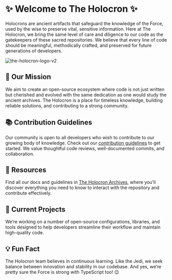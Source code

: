 # ✨ Welcome to The Holocron ✨

Holocrons are ancient artifacts that safeguard the knowledge of the Force, used by the wise to preserve vital, sensitive information. Here at The Holocron, we bring the same level of care and diligence to our code as the gatekeepers of these sacred repositories. We believe that every line of code should be meaningful, methodically crafted, and preserved for future generations of developers.

![the-holocron-logo-v2](https://github.com/user-attachments/assets/425d2771-c8fd-46b6-acd1-826316ca7ed4)

## 🚀 Our Mission

We aim to create an open-source ecosystem where code is not just written but cherished and evolved with the same dedication as one would study the ancient archives. The Holocron is a place for timeless knowledge, building reliable solutions, and contributing to a strong community.

## 📚 Contribution Guidelines

Our community is open to all developers who wish to contribute to our growing body of knowledge. Check out our [contribution guidelines](https://github.com/theholocron/.github/blob/main/CONTRIBUTING.md) to get started. We value thoughtful code reviews, well-documented commits, and collaboration.

## 🌟 Resources

Find all our docs and guidelines in [The Holocron Archives](https://docs.theholocron.dev), where you’ll discover everything you need to know to interact with the repository and contribute effectively.

## 🔧 Current Projects

We’re working on a number of open-source configurations, libraries, and tools designed to help developers streamline their workflow and maintain high-quality code.

<!-- @TODO: add in public OSS projects -->

## 💡 Fun Fact

The Holocron team believes in continuous learning. Like the Jedi, we seek balance between innovation and stability in our codebase. And yes, we’re pretty sure the Force is strong with TypeScript too! 😉
